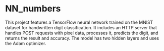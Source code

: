 # NN_numbers
This project features a TensorFlow neural network trained on the MNIST dataset for handwritten digit classification. It includes an HTTP server that handles POST requests with pixel data, processes it, predicts the digit, and returns the result and accuracy. The model has two hidden layers and uses the Adam optimizer.
